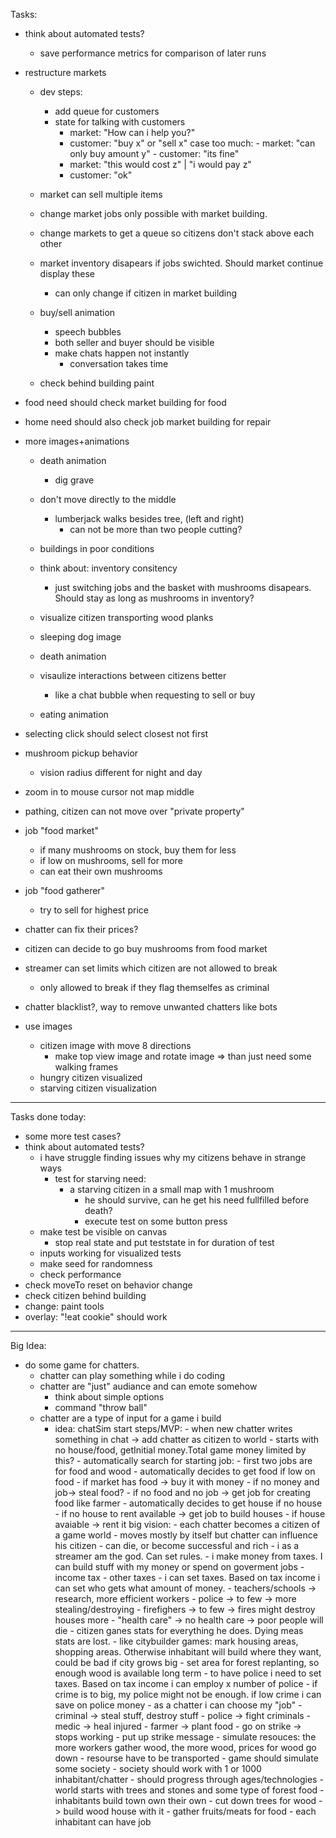 Tasks:
- think about automated tests?
    - save performance metrics for comparison of later runs
- restructure markets
    - dev steps:
        - add queue for customers
        - state for talking with customers
            - market:   "How can i help you?"
            - customer: "buy x" or "sell x"
                case too much:
                   - market:   "can only buy amount y"
                   - customer:  "its fine"
            - market: "this would cost z" | "i would pay z"
            - customer: "ok"

    - market can sell multiple items
    - change market jobs only possible with market building. 
    - change markets to get a queue so citizens don't stack above each other
    - market inventory disapears if jobs swichted. Should market continue display these
        - can only change if citizen in market building
    - buy/sell animation
        - speech bubbles
        - both seller and buyer should be visible
        - make chats happen not instantly
            - conversation takes time
    - check behind building paint
- food need should check market building for food
- home need should also check job market building for repair
- more images+animations
    - death animation
        - dig grave
    - don't move directly to the middle
        - lumberjack walks besides tree, (left and right)
            - can not be more than two people cutting?
    - buildings in poor conditions
    - think about: inventory consitency
        - just switching jobs and the basket with mushrooms disapears. Should stay as long as mushrooms in inventory?
    - visualize citizen transporting wood planks
    - sleeping dog image
    - death animation

    - visaulize interactions between citizens better
        - like a chat bubble when requesting to sell or buy
    - eating animation
- selecting click should select closest not first
- mushroom pickup behavior
    - vision radius different for night and day
- zoom in to mouse cursor not map middle

- pathing, citizen can not move over "private property"
- job "food market"
    - if many mushrooms on stock, buy them for less
    - if low on mushrooms, sell for more
    - can eat their own mushrooms
- job "food gatherer"
    - try to sell for highest price
- chatter can fix their prices?
- citizen can decide to go buy mushrooms from food market
- streamer can set limits which citizen are not allowed to break
    - only allowed to break if they flag themselfes as criminal
- chatter blacklist?, way to remove unwanted chatters like bots

- use images
    - citizen image with move 8 directions
        - make top view image and rotate image => than just need some walking frames
    - hungry citizen visualized
    - starving citizen visualization

---------------------------------------------------
Tasks done today:
- some more test cases?
- think about automated tests?
    - i have struggle finding issues why my citizens behave in strange ways
        - test for starving need:
            - a starving citizen in a small map with 1 mushroom
                - he should survive, can he get his need fullfilled before death?
                - execute test on some button press
    - make test be visible on canvas
        - stop real state and put teststate in for duration of test
    - inputs working for visualized tests
    - make seed for randomness
    - check performance
- check moveTo reset on behavior change
- check citizen behind building
- change: paint tools
- overlay: "!eat cookie" should work


--------------------------------------------------
Big Idea:
- do some game for chatters.
    - chatter can play something while i do coding
    - chatter are "just" audiance and can emote somehow
        - think about simple options
        - command "throw ball"
    - chatter are a type of input for a game i build
        - idea: chatSim
            start steps/MVP:
                - when new chatter writes something in chat -> add chatter as citizen to world
                    - starts with no house/food, getInitial money.Total game money limited by this?
                    - automatically search for starting job:
                        - first two jobs are for food and wood
                - automatically decides to get food if low on food
                    - if market has food -> buy it with money
                        - if no money and job-> steal food?
                    - if no food and no job -> get job for creating food like farmer
                - automatically decides to get house if no house
                    - if no house to rent available -> get job to build houses
                    - if house avaiable -> rent it
            big vision:
                - each chatter becomes a citizen of a game world
                    - moves mostly by itself but chatter can influence his citizen
                    - can die, or become successful and rich
                - i as a streamer am the god. Can set rules. 
                    - i make money from taxes. I can build stuff with my money or spend on goverment jobs
                        - income tax
                        - other taxes
                    - i can set taxes. Based on tax income i can set who gets what amount of money.
                        - teachers/schools -> research, more efficient workers
                        - police  -> to few -> more stealing/destroying
                        - firefighers -> to few -> fires might destroy houses more
                        - "health care" -> no health care -> poor people will die
                                - citizen ganes stats for everything he does. Dying meas stats are lost. 
                    - like citybuilder games: mark housing areas, shopping areas. Otherwise inhabitant will build where they want, could be bad if city grows big
                    - set area for forest replanting, so enough wood is available long term
                    - to have police i need to set taxes. Based on tax income i can employ x number of police
                        - if crime is to big, my police might not be enough. if low crime i can save on police money
                - as a chatter i can choose my "job"
                    - criminal -> steal stuff, destroy stuff
                    - police -> fight criminals
                    - medic -> heal injured
                    - farmer -> plant food
                    - go on strike -> stops working
                        - put up strike message
                - simulate resouces: the more workers gather wood, the more wood, prices for wood go down
                    - resourse have to be transported
                - game should simulate some society
                - society should work with 1 or 1000 inhabitant/chatter
                - should progress through ages/technologies
                - world starts with trees and stones and some type of forest food
                - inhabitants build town own their own
                    - cut down trees for wood -> build wood house with it
                    - gather fruits/meats for food
                    - each inhabitant can have job


